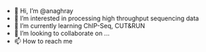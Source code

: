 - 👋 Hi, I’m @anaghray
- 👀 I’m interested in processing high throughput sequencing data
- 🌱 I’m currently learning ChIP-Seq, CUT&RUN
- 💞️ I’m looking to collaborate on ...
- 📫 How to reach me 

<!---
anaghray/anaghray is a ✨ special ✨ repository because its `README.md` (this file) appears on your GitHub profile.
You can click the Preview link to take a look at your changes.
--->
